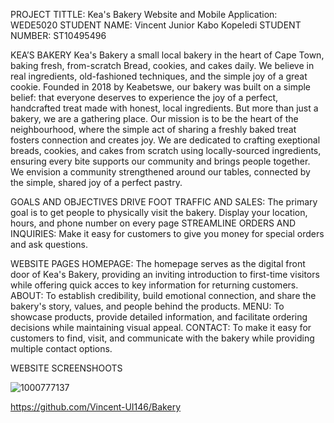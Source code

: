 PROJECT TITTLE: Kea's Bakery
Website and Mobile Application: WEDE5020
STUDENT NAME: Vincent Junior Kabo Kopeledi
STUDENT NUMBER: ST10495496

KEA’S BAKERY 
Kea's Bakery a small local bakery in the heart of Cape Town, baking fresh, from-scratch Bread, cookies, and cakes daily. We believe in real ingredients, old-fashioned techniques, and the simple joy of a great cookie. Founded in 2018 by Keabetswe, our bakery was built on a simple belief: that everyone deserves to experience the joy of a perfect, handcrafted treat made with honest, local ingredients. But more than just a bakery, we are a gathering place. Our mission is to be the heart of the neighbourhood, where the simple act of sharing a freshly baked treat fosters connection and creates joy. We are dedicated to crafting exeptional breads, cookies, and cakes from scratch using locally-sourced ingredients, ensuring every bite supports our community and brings people together. We envision a community strengthened around our tables, connected by the simple, shared joy of a perfect pastry.

GOALS AND OBJECTIVES
DRIVE FOOT TRAFFIC AND SALES: The primary goal is to get people to physically visit the bakery. Display your location, hours, and phone number on every page
STREAMLINE ORDERS AND INQUIRIES: Make it easy for customers to give you money for special orders and ask questions. 

WEBSITE PAGES
HOMEPAGE: The homepage serves as the digital front door of Kea's Bakery, providing an inviting introduction to first-time visitors while offering quick acces to key information for returning customers.
ABOUT: To establish credibility, build emotional connection, and share the bakery's story, values, and people behind the products.
MENU: To showcase products, provide detailed information, and facilitate ordering decisions while maintaining visual appeal.
CONTACT: To make it easy for customers to find, visit, and communicate with the bakery while providing multiple contact options.

WEBSITE SCREENSHOOTS

![1000777137](https://github.com/user-attachments/assets/80e884e1-089b-4b1d-95ee-c9e94449ea3e)




https://github.com/Vincent-UI146/Bakery









